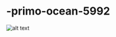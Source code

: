 # -primo-ocean-5992
![alt text]([http://url/to/img.png](https://drive.google.com/file/d/1KzbJ7nIncrE5KCHzrU9Xyj9Q4WRS6N9u/view?usp=share_link))
